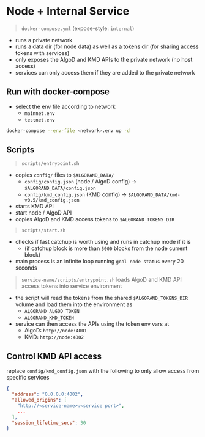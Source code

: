 # Node + Internal Service

> `docker-compose.yml` (expose-style: `internal`)

- runs a private network
- runs a data dir (for node data) as well as a tokens dir (for sharing access tokens with services)
- only exposes the AlgoD and KMD APIs to the private network (no host access)
- services can only access them if they are added to the private network

## Run with docker-compose

- select the env file according to network
  - `mainnet.env`
  - `testnet.env`

```sh
docker-compose --env-file <network>.env up -d
```

## Scripts

> `scripts/entrypoint.sh`

- copies `config/` files to `$ALGORAND_DATA/`
  - `config/config.json` (node / AlgoD config) -> `$ALGORAND_DATA/config.json`
  - `config/kmd_config.json` (KMD config) -> `$ALGORAND_DATA/kmd-v0.5/kmd_config.json`
- starts KMD API
- start node / AlgoD API
- copies AlgoD and KMD access tokens to `$ALGORAND_TOKENS_DIR`

> `scripts/start.sh`

- checks if fast catchup is worth using and runs in catchup mode if it is
  - (if catchup block is more than `5000` blocks from the node current block)
- main process is an infinite loop running `goal node status` every 20 seconds

> `service-name/scripts/entrypoint.sh` loads AlgoD and KMD API access tokens into service environment

- the script will read the tokens from the shared `$ALGORAND_TOKENS_DIR` volume and load them into the environment as
  - `ALGORAND_ALGOD_TOKEN`
  - `ALGORAND_KMD_TOKEN`
- service can then access the APIs using the token env vars at
  - AlgoD: `http://node:4001`
  - KMD: `http://node:4002`

## Control KMD API access

replace `config/kmd_config.json` with the following to only allow access from specific services

```json
{
  "address": "0.0.0.0:4002",
  "allowed_origins": [
    "http://<service-name>:<service port>",
    ...
  ],
  "session_lifetime_secs": 30
}
```

